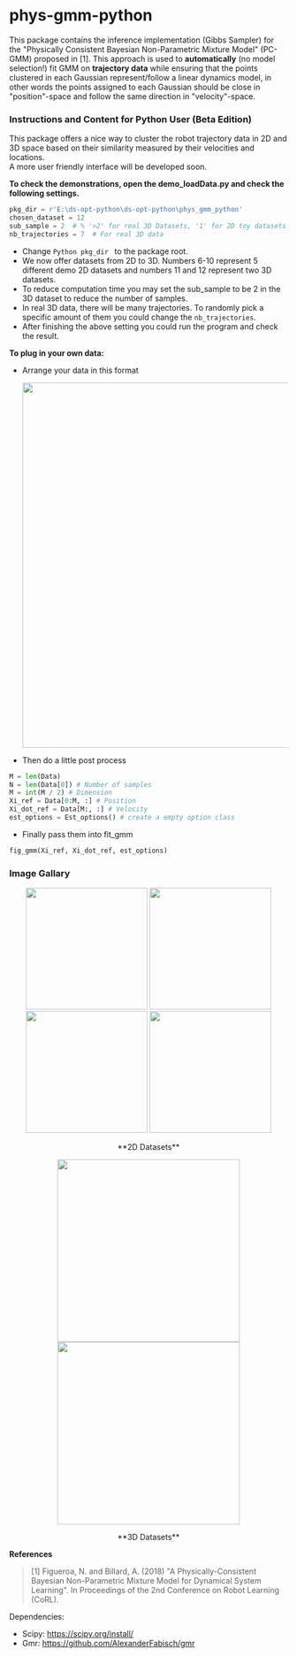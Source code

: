 # phys-gmm-python
This package contains the inference implementation (Gibbs Sampler) for the "Physically Consistent Bayesian Non-Parametric Mixture Model" (PC-GMM) proposed in [1]. This approach is used to **automatically** (no model selection!) fit GMM on **trajectory data** while ensuring that the points clustered in each Gaussian represent/follow a linear dynamics model, in other words the points assigned to each Gaussian should be close in "position"-space and follow the same direction in "velocity"-space.

### Instructions and Content for Python User (Beta Edition)
This package offers a nice way to cluster the robot trajectory data in 2D and 3D space based on their similarity measured by their velocities and locations.  
A more user friendly interface will be developed soon.  

**To check the demonstrations, open the demo_loadData.py and check the following settings.**  
```Python
pkg_dir = r'E:\ds-opt-python\ds-opt-python\phys_gmm_python'
chosen_dataset = 12
sub_sample = 2  # % '>2' for real 3D Datasets, '1' for 2D toy datasets
nb_trajectories = 7  # For real 3D data
```
   - Change ```Python pkg_dir ``` to the package root.  
   - We now offer datasets from 2D to 3D. Numbers 6-10 represent 5 different demo 2D datasets and numbers 11 and 12 represent two 3D datasets.  
   - To reduce computation time you may set the sub_sample to be 2 in the 3D dataset to reduce the number of samples.  
   - In real 3D data, there will be many trajectories. To randomly pick a specific amount of them you could change the ```nb_trajectories```.  
   - After finishing the above setting you could run the program and check the result.  

**To plug in your own data:**
- Arrange your data in this format
  <p align="center">
     <img src="https://user-images.githubusercontent.com/97799818/197041947-701c3b95-0772-44cf-8b93-3f1bc8188ace.jpg" width="660">
  </>  <br />
 
- Then do a little post process <br />
 ```Python
 M = len(Data)
N = len(Data[0]) # Number of samples
M = int(M / 2) # Dimension
Xi_ref = Data[0:M, :] # Position
Xi_dot_ref = Data[M:, :] # Velocity
est_options = Est_options() # create a empty option class
 ```  
 - Finally pass them into fit_gmm
 ```Python
 fig_gmm(Xi_ref, Xi_dot_ref, est_options)
 ```
 

### Image Gallary


<p align="center">
 <img src="https://user-images.githubusercontent.com/97799818/190874177-67d995b9-b105-47f6-83b0-045c5b0d54f8.png" width="220">
 <img src="https://user-images.githubusercontent.com/97799818/190874280-3fdd430d-9e65-4756-96c7-9afc9697cbeb.png" width="220">
 <img src="https://user-images.githubusercontent.com/97799818/190873962-0e82256d-5057-44bb-b33a-b9f18519bfb7.png" width="220">
 <img src="https://user-images.githubusercontent.com/97799818/190874080-d6599bec-161c-4075-955a-b799bb9d1062.jpg" width="220">
</>
<p align="center">  
**2D Datasets**
</>

<p align="center">
 <img src="https://user-images.githubusercontent.com/97799818/197040278-c8dfa696-b50a-4a07-b7b3-1d4b8f95ebfa.png" width="330">
 <img src="https://user-images.githubusercontent.com/97799818/197040457-09d767c2-45df-4834-9c38-0584fa575bc8.png" width="330">
</>
<p align="center">  
**3D Datasets**
</>




**References**    
> [1] Figueroa, N. and Billard, A. (2018) "A Physically-Consistent Bayesian Non-Parametric Mixture Model for Dynamical System Learning". In Proceedings of the 2nd Conference on Robot Learning (CoRL). 

Dependencies:
- Scipy: https://scipy.org/install/
- Gmr: https://github.com/AlexanderFabisch/gmr
